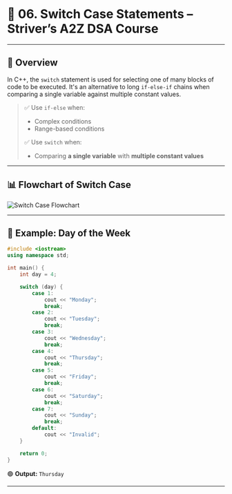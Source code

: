 # 🔄 06. Switch Case Statements – Striver’s A2Z DSA Course

---

## 🚀 Overview

In C++, the `switch` statement is used for selecting one of many blocks of code to be executed. It's an alternative to long `if-else-if` chains when comparing a single variable against multiple constant values.

> ✅ Use `if-else` when:
> - Complex conditions
> - Range-based conditions
> 
> ✅ Use `switch` when:
> - Comparing **a single variable** with **multiple constant values**

---

## 📊 Flowchart of Switch Case

![Switch Case Flowchart](/mnt/data/55cf4cf8-1469-49ce-8aef-0e36639c1894.png)

---

## 🧪 Example: Day of the Week

```cpp
#include <iostream>
using namespace std;

int main() {
    int day = 4;

    switch (day) {
        case 1:
            cout << "Monday";
            break;
        case 2:
            cout << "Tuesday";
            break;
        case 3:
            cout << "Wednesday";
            break;
        case 4:
            cout << "Thursday";
            break;
        case 5:
            cout << "Friday";
            break;
        case 6:
            cout << "Saturday";
            break;
        case 7:
            cout << "Sunday";
            break;
        default:
            cout << "Invalid";
    }

    return 0;
}
```

🟢 **Output:** `Thursday`

---
